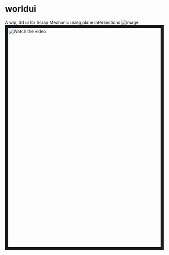 # worldui
A wip, 3d ui for Scrap Mechanic using plane intersections
![image](https://github.com/Meowlan/worldui/assets/69299012/b1afc756-af3d-4229-b4b0-2ee7deb0e30d)
<a href="http://www.youtube.com/watch?feature=player_embedded&v=IEY0sC_f1AU" target="_blank">
 <img src="http://img.youtube.com/vi/IEY0sC_f1AU/maxresdefault.jpg" alt="Watch the video" width="1280" height="720" border="10" />
</a>
